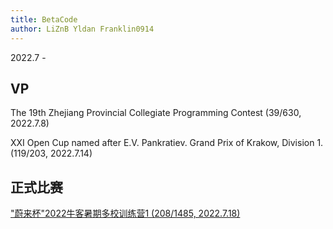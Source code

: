 ```yaml
---
title: BetaCode
author: LiZnB Yldan Franklin0914
---
```


2022.7 -

## VP

The 19th Zhejiang Provincial Collegiate Programming Contest (39/630, 2022.7.8)

XXI Open Cup named after E.V. Pankratiev. Grand Prix of Krakow, Division 1. (119/203, 2022.7.14)

## 正式比赛

["蔚来杯"2022牛客暑期多校训练营1 (208/1485, 2022.7.18)](/posts/2022牛客多校1/)

